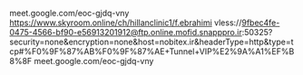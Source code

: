 meet.google.com/eoc-gjdq-vny
https://www.skyroom.online/ch/hillanclinic1/f.ebrahimi
vless://9fbec4fe-0475-4566-bf90-e56913201912@ftp.online.mofid.snapppro.ir:50325?security=none&encryption=none&host=nobitex.ir&headerType=http&type=tcp#%F0%9F%87%AB%F0%9F%87%AE+Tunnel+VIP%E2%9A%A1%EF%B8%8F
meet.google.com/eoc-gjdq-vny
